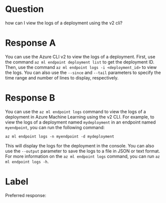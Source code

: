 
# Question

how can I view the logs of a deployment using the v2 cli?

# Response A

You can use the Azure CLI v2 to view the logs of a deployment. First, use the command `az ml endpoint deployment list` to get the deployment ID. Then, use the command `az ml endpoint logs -i <deployment_id>` to view the logs. You can also use the `--since` and `--tail` parameters to specify the time range and number of lines to display, respectively.

# Response B

You can use the `az ml endpoint logs` command to view the logs of a deployment in Azure Machine Learning using the v2 CLI. For example, to view the logs of a deployment named `mydeployment` in an endpoint named `myendpoint`, you can run the following command:

```
az ml endpoint logs -n myendpoint -d mydeployment
```

This will display the logs for the deployment in the console. You can also use the `--output` parameter to save the logs to a file in JSON or text format. For more information on the `az ml endpoint logs` command, you can run `az ml endpoint logs -h`.

# Label

Preferred response: 
